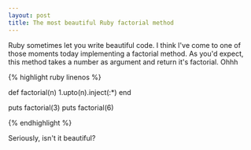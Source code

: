 ```yaml
---
layout: post
title: The most beautiful Ruby factorial method
---
```


<span class="drops">R</span>uby sometimes let you write beautiful code. I think I've come to one of those moments today implementing a factorial method. As you'd expect, this method takes a number as argument and return it's factorial. Ohhh

{% highlight ruby linenos %}

def factorial(n)
  1.upto(n).inject(:*)
end

puts factorial(3)
puts factorial(6)

{% endhighlight %}


Seriously, isn't it beautiful?
